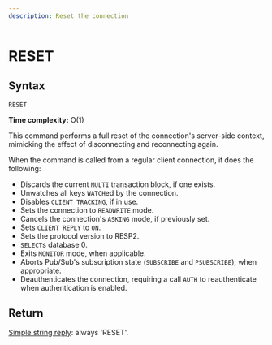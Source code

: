 ```yaml
---
description: Reset the connection
---
```


# RESET

## Syntax

    RESET 

**Time complexity:** O(1)

This command performs a full reset of the connection's server-side context, 
mimicking the effect of disconnecting and reconnecting again.

When the command is called from a regular client connection, it does the
following:

* Discards the current `MULTI` transaction block, if one exists.
* Unwatches all keys `WATCH`ed by the connection.
* Disables `CLIENT TRACKING`, if in use.
* Sets the connection to `READWRITE` mode.
* Cancels the connection's `ASKING` mode, if previously set.
* Sets `CLIENT REPLY` to `ON`.
* Sets the protocol version to RESP2.
* `SELECT`s database 0.
* Exits `MONITOR` mode, when applicable.
* Aborts Pub/Sub's subscription state (`SUBSCRIBE` and `PSUBSCRIBE`), when
  appropriate.
* Deauthenticates the connection, requiring a call `AUTH` to reauthenticate when
  authentication is enabled.

## Return

[Simple string reply](https://redis.io/docs/reference/protocol-spec#resp-simple-strings): always 'RESET'.
